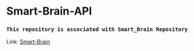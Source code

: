 # Smart-Brain-API

### `This repository is associated with Smart_Brain Repository`

Link: [Smart-Brain](https://github.com/Harshit291/smart_brain)